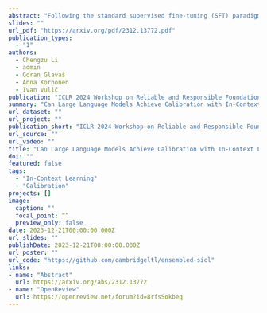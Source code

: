 ```yaml
---
abstract: "Following the standard supervised fine-tuning (SFT) paradigm, in-context learning (ICL) has become an efficient approach propelled by the recent advancements in large language models (LLMs), yielding promising performance across various tasks in few-shot data setups. However, both paradigms are prone to suffer from the critical problem of overconfidence (i.e., miscalibration), especially in such limited data setups. In this work, we deliver an in-depth analysis of the behavior across different choices of learning methods from the perspective of both performance and calibration, as well as their interplay. Through extensive controlled experiments, we find that simultaneous gains for both task performance and calibration are difficult to achieve, and the problem of miscalibration exists across all learning methods in low-resource scenarios. To address this challenging trade-off between performance and calibration, we then investigate the potential of self-ensembling techniques applied at different modeling stages (e.g., variations of in-context examples or variations in prompts or different ensembling strategies). We justify the feasibility of self-ensembling on SFT in addition to ICL, to make the predictions more calibrated and have comparable or even better performance. Our work sheds light on which learning paradigm to choose and how to enhance both task performance and calibration of LLMs."
slides: ""
url_pdf: "https://arxiv.org/pdf/2312.13772.pdf"
publication_types:
  - "1"
authors:
  - Chengzu Li
  - admin
  - Goran Glavaš
  - Anna Korhonen
  - Ivan Vulić
publication: "ICLR 2024 Workshop on Reliable and Responsible Foundation Models"
summary: "Can Large Language Models Achieve Calibration with In-Context Learning?"
url_dataset: ""
url_project: ""
publication_short: "ICLR 2024 Workshop on Reliable and Responsible Foundation Models"
url_source: ""
url_video: ""
title: "Can Large Language Models Achieve Calibration with In-Context Learning?"
doi: ""
featured: false
tags: 
  - "In-Context Learning"
  - "Calibration"
projects: []
image:
  caption: ""
  focal_point: “”
  preview_only: false
date: 2023-12-21T00:00:00.000Z
url_slides: ""
publishDate: 2023-12-21T00:00:00.000Z
url_poster: ""
url_code: "https://github.com/cambridgeltl/ensembled-sicl"
links:
- name: "Abstract"
  url: https://arxiv.org/abs/2312.13772
- name: "OpenReview"
  url: https://openreview.net/forum?id=8rfsSokbeq
---
```

